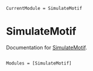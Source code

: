 ```@meta
CurrentModule = SimulateMotif
```

# SimulateMotif

Documentation for [SimulateMotif](https://github.com/kchu25/SimulateMotif.jl).

```@index
```

```@autodocs
Modules = [SimulateMotif]
```
